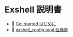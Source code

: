 # Exshell 説明書


* 📖 [Get started はじめに](./get_started.md)
* 📖 [exshell_config.toml 仕様書](./config.md)  
